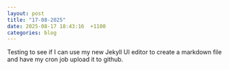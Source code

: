 ```yaml
---
layout: post
title: "17-08-2025"
date: 2025-08-17 18:43:16  +1100
categories: blog
---
```

Testing to see if I can use my new Jekyll UI editor to create a markdown file and have my cron job upload it to github.